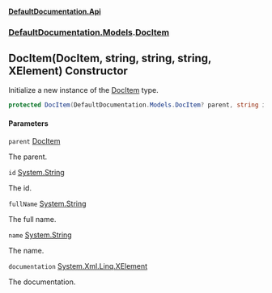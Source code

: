 #### [DefaultDocumentation\.Api](../../../index.md 'index')
### [DefaultDocumentation\.Models](../../../index.md#DefaultDocumentation.Models 'DefaultDocumentation\.Models').[DocItem](index.md 'DefaultDocumentation\.Models\.DocItem')

## DocItem\(DocItem, string, string, string, XElement\) Constructor

Initialize a new instance of the [DocItem](index.md 'DefaultDocumentation\.Models\.DocItem') type\.

```csharp
protected DocItem(DefaultDocumentation.Models.DocItem? parent, string id, string fullName, string name, System.Xml.Linq.XElement? documentation);
```
#### Parameters

<a name='DefaultDocumentation.Models.DocItem.DocItem(DefaultDocumentation.Models.DocItem,string,string,string,System.Xml.Linq.XElement).parent'></a>

`parent` [DocItem](index.md 'DefaultDocumentation\.Models\.DocItem')

The parent\.

<a name='DefaultDocumentation.Models.DocItem.DocItem(DefaultDocumentation.Models.DocItem,string,string,string,System.Xml.Linq.XElement).id'></a>

`id` [System\.String](https://docs.microsoft.com/en-us/dotnet/api/System.String 'System\.String')

The id\.

<a name='DefaultDocumentation.Models.DocItem.DocItem(DefaultDocumentation.Models.DocItem,string,string,string,System.Xml.Linq.XElement).fullName'></a>

`fullName` [System\.String](https://docs.microsoft.com/en-us/dotnet/api/System.String 'System\.String')

The full name\.

<a name='DefaultDocumentation.Models.DocItem.DocItem(DefaultDocumentation.Models.DocItem,string,string,string,System.Xml.Linq.XElement).name'></a>

`name` [System\.String](https://docs.microsoft.com/en-us/dotnet/api/System.String 'System\.String')

The name\.

<a name='DefaultDocumentation.Models.DocItem.DocItem(DefaultDocumentation.Models.DocItem,string,string,string,System.Xml.Linq.XElement).documentation'></a>

`documentation` [System\.Xml\.Linq\.XElement](https://docs.microsoft.com/en-us/dotnet/api/System.Xml.Linq.XElement 'System\.Xml\.Linq\.XElement')

The documentation\.